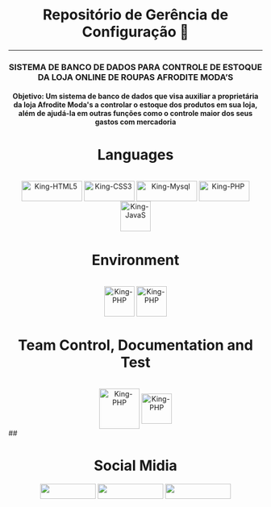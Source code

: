 <div align="center">
  <h1>Repositório de Gerência de Configuração 👋</h1>
  <hr>
  <h3>SISTEMA DE BANCO DE DADOS PARA CONTROLE DE ESTOQUE DA LOJA ONLINE DE ROUPAS AFRODITE MODA’S</h3>
  <h4><b>Objetivo: </b>Um sistema de banco de dados que visa auxiliar a proprietária da loja Afrodite Moda's a controlar o estoque dos produtos em sua loja, além de ajudá-la em outras funções como o controle maior dos seus gastos com mercadoria</h4>
</div>
  
<div align="center">
  <h1>Languages</h1>
</div>
  
<div align="center" style="display: space-between"><br>
  <img align="center" alt="King-HTML5" height="40" width="120" src="https://img.shields.io/badge/HTML5-E34F26?style=for-the-badge&logo=html5&logoColor=white">
  <img align="center" alt="King-CSS3" height="40" width="100" src="https://img.shields.io/badge/CSS3-1572B6?style=for-the-badge&logo=css3&logoColor=white">
  <img align="center" alt="King-Mysql" height="40" width="120" src="https://img.shields.io/badge/MySQL-00000F?style=for-the-badge&logo=mysql&logoColor=white">
  <img align="center" alt="King-PHP" height="40" width="100" src="https://img.shields.io/badge/PHP-777BB4?style=for-the-badge&logo=php&logoColor=white">
  <img align="center" alt="King-JavaS" height="60" width="60" src="https://upload.wikimedia.org/wikipedia/commons/3/3b/Javascript_Logo.png">  
</div>

<div align="center">
  <h1>Environment</h1>
</div>
  
<div align="center" style="display: space-between"><br>
  <img align="center" alt="King-PHP" height="60" width="60" src="https://upload.wikimedia.org/wikipedia/commons/2/2d/Visual_Studio_Code_1.18_icon.svg">
  <img align="center" alt="King-PHP" height="60" width="60" src="https://seeklogo.com/images/S/sublime-text-logo-C2736A0B50-seeklogo.com.png">
</div>

<div align="center">
  <h1>Team Control, Documentation and Test</h1>
</div>
  
<div align="center" style="display: space-between"><br>
  <img align="center" alt="King-PHP" height="80" width="80" src="https://cdn.icon-icons.com/icons2/3041/PNG/512/trello_logo_icon_189227.png">
  <img align="center" alt="King-PHP" height="60" width="60" src="https://upload.wikimedia.org/wikipedia/commons/d/da/Google_Drive_logo.png">
</div>
##  
  
<div align="center">
  <h1>Social Midia</h1>
</div>

<div align="center">
  <a href="mailto:gf36122@gmail.com" target="_blank"><img height="30" width="110" src="https://img.shields.io/badge/Gmail-D14836?style=for-the-badge&logo=gmail&logoColor=white" target="_blank"></a>
  <a href="https://www.facebook.com/profile.php?id=100002757151981" target="_blank"><img height="30" width="130" src="https://img.shields.io/badge/Facebook-1877F2?style=for-the-badge&logo=facebook&logoColor=white" target="_blank"></a>
  <a href="https://www.instagram.com/gabriel_f.f/" target="_blank"><img height="30" width="130" src="https://img.shields.io/badge/Instagram-E4405F?style=for-the-badge&logo=instagram&logoColor=white" target="_blank"></a>
</div>
